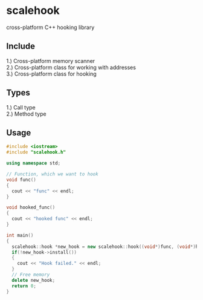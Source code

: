 # scalehook
cross-platform C++ hooking library

## Include
1.) Cross-platform memory scanner<br>
2.) Cross-platform class for working with addresses<br>
3.) Cross-platform class for hooking

## Types
1.) Call type<br>
2.) Method type

## Usage
```C++
#include <iostream>
#include "scalehook.h"

using namespace std;

// Function, which we want to hook
void func()
{
  cout << "func" << endl;
}

void hooked_func()
{
  cout << "hooked func" << endl;
}

int main()
{
  scalehook::hook *new_hook = new scalehook::hook((void*)func, (void*)hooked_func);
  if(!new_hook->install())
  {
    cout << "Hook failed." << endl;
  }
  // Free memory
  delete new_hook;
  return 0;
}
```
